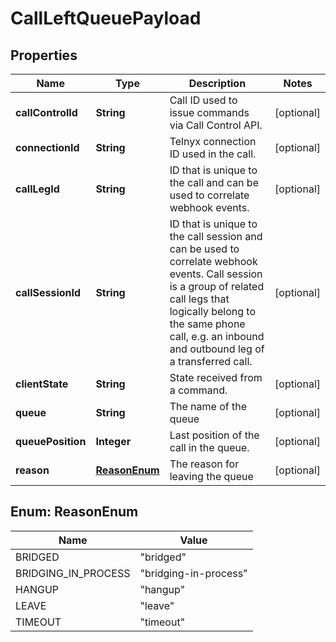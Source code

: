 

# CallLeftQueuePayload


## Properties

Name | Type | Description | Notes
------------ | ------------- | ------------- | -------------
**callControlId** | **String** | Call ID used to issue commands via Call Control API. |  [optional]
**connectionId** | **String** | Telnyx connection ID used in the call. |  [optional]
**callLegId** | **String** | ID that is unique to the call and can be used to correlate webhook events. |  [optional]
**callSessionId** | **String** | ID that is unique to the call session and can be used to correlate webhook events. Call session is a group of related call legs that logically belong to the same phone call, e.g. an inbound and outbound leg of a transferred call. |  [optional]
**clientState** | **String** | State received from a command. |  [optional]
**queue** | **String** | The name of the queue |  [optional]
**queuePosition** | **Integer** | Last position of the call in the queue. |  [optional]
**reason** | [**ReasonEnum**](#ReasonEnum) | The reason for leaving the queue |  [optional]



## Enum: ReasonEnum

Name | Value
---- | -----
BRIDGED | &quot;bridged&quot;
BRIDGING_IN_PROCESS | &quot;bridging-in-process&quot;
HANGUP | &quot;hangup&quot;
LEAVE | &quot;leave&quot;
TIMEOUT | &quot;timeout&quot;



